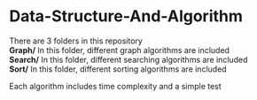# Data-Structure-And-Algorithm

There are 3 folders in this repository<br>
**Graph/**   In this folder, different graph algorithms are included <br>
**Search/**  In this folder, different searching algorithms are included <br>
**Sort/**    In this folder, different sorting algorithms are included <br>

Each algorithm includes time complexity and a simple test
